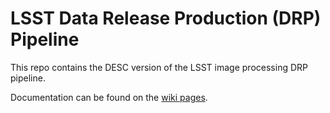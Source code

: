 # LSST Data Release Production (DRP) Pipeline

This repo contains the DESC version of the LSST image processing DRP pipeline.

Documentation can be found on the [wiki pages](https://github.com/LSSTDESC/ImageProcessingPipelines/wiki).


